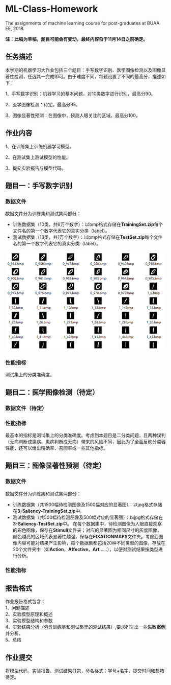# ML-Class-Homework
The assignments of machine learning course for post-graduates at BUAA EE, 2018.

**注：此稿为草稿，题目可能会有变动，最终内容将于11月14日之前确定。**

## 任务描述
本学期的机器学习大作业包括三个题目：手写数字识别、医学图像检测以及图像显著性检测，任选其一完成即可。由于难度不同，每题设置了不同的最高分，描述如下：

1、手写数字识别：机器学习的基本问题，对10类数字进行识别，最高分90。

2、医学图像检测：待定。最高分95。

3、图像显著性预测：在图像中，预测人眼关注的区域。最高分100。

## 作业内容

1、在训练集上训练机器学习模型。

2、在测试集上测试模型的性能。

3、提交实验报告与模型代码。

## 题目一：手写数字识别

### 数据文件
数据文件分为训练集和测试集两部分：
* 训练数据集（10类，共6万个数字）：以bmp格式存储在**TrainingSet.zip**每个文件名的第一个数字代表它的真实分类（label）。
* 测试数据集（10类，共1万个数字）：以bmp格式存储在**TestSet.zip**每个文件名的第一个数字代表它的真实分类（label）。

![](/sample.png)

### 性能指标
测试集上的分类准确度。

## 题目二：医学图像检测（待定）

### 数据文件（待定）





### 性能指标
最基本的指标是测试集上的分类准确度。考虑到本题目是二分类问题，且两种误判（无病判断成患病、患病判断成无病）带来的风险不同，因此为了全面反映分类器性能，还可以给出精确率、召回率或一些其他指标。

## 题目三：图像显著性预测（待定）

### 数据文件
数据文件分为训练集和测试集两部分：
* 训练数据集（共1500幅待检测图像及1500幅对应的显著图）：以jpg格式存储在**3-Saliency-TrainingSet.zip**中。
* 测试数据集（共500幅待检测图像及500幅对应的显著图）：以jpg格式存储在**3-Saliency-TestSet.zip**中。
在每个数据集中，待检测图像为人眼直接观察的彩色图像，保存在**Stimuli**文件夹；对应的显著图为相同尺寸的灰度图像，颜色越亮的区域代表显著性越强，保存在**FIXATIONMAPS**文件夹。考虑到图像内容可能对结果产生影响，每个数据集都包括20种不同类型的图像，存放在20个文件夹中（如**Action**，**Affective**，**Art**……），以便对测试结果按类型进行分析。

### 性能指标





## 报告格式
作业报告格式包含：  
1、问题描述  
2、实验模型原理和概述  
3、实验模型结构和参数  
4、实验结果分析（包含训练集和测试集里的测试结果）,要求列举出一些**失败案例**并分析。  
5、总结  

## 作业提交
将模型代码、实验报告、测试结果打包，命名格式：学号+名字，提交时间和邮箱待定。
